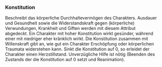 ### Konstitution

Beschreibt das körperliche Durchhaltevermögen des Charakters. Ausdauer und Gesundheit sowie die Widerstandskraft gegen
(körperliche) Verwundungen, Krankheit und Giften werden mit diesem Attribut abgedeckt. Ein Charakter mit hoher
Konstitution wirkt gesünder, während einer mit niedriger eher kränklich wirkt. Die Konstitution zusammen mit
Willenskraft gibt an, wie gut ein Charakter Erschöpfung oder körperlichen Traumata widerstehen kann. Sinkt die
Konstitution auf 0, so erleidet der Charakter einen Herzstillstand. Unverzügliche Hilfe ist nötig (Beenden des Zustands
der die Konstitution auf 0 setzt und Reanimation).
